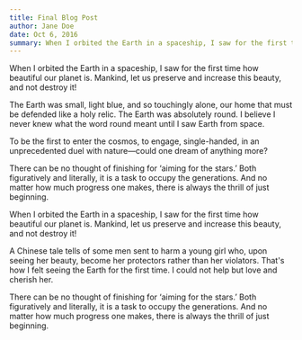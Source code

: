 ```yaml
---
title: Final Blog Post
author: Jane Doe
date: Oct 6, 2016
summary: When I orbited the Earth in a spaceship, I saw for the first time how beautiful our planet is. Mankind, let us preserve and increase this beauty, and not destroy it!
---
```


When I orbited the Earth in a spaceship, I saw for the first time how beautiful
our planet is. Mankind, let us preserve and increase this beauty, and not
destroy it!

The Earth was small, light blue, and so touchingly alone, our home that must be
defended like a holy relic. The Earth was absolutely round. I believe I never
knew what the word round meant until I saw Earth from space.

To be the first to enter the cosmos, to engage, single-handed, in an
unprecedented duel with nature—could one dream of anything more?

There can be no thought of finishing for ‘aiming for the stars.’ Both
figuratively and literally, it is a task to occupy the generations. And no
matter how much progress one makes, there is always the thrill of just
beginning.

When I orbited the Earth in a spaceship, I saw for the first time how beautiful
our planet is. Mankind, let us preserve and increase this beauty, and not
destroy it!

A Chinese tale tells of some men sent to harm a young girl who, upon seeing her
beauty, become her protectors rather than her violators. That's how I felt
seeing the Earth for the first time. I could not help but love and cherish her.

There can be no thought of finishing for ‘aiming for the stars.’ Both
figuratively and literally, it is a task to occupy the generations. And no
matter how much progress one makes, there is always the thrill of just
beginning.
